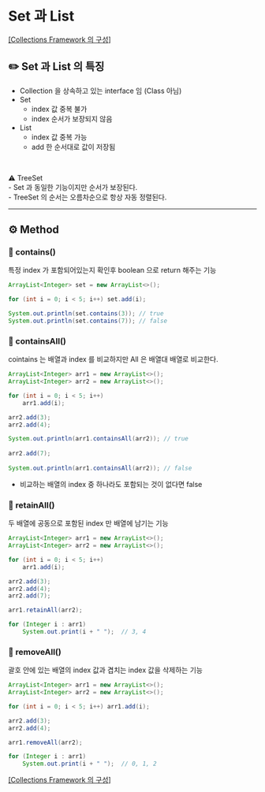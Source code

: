 # Set 과 List
[ [Collections Framework 의 구성] ](https://github.com/choideakook/Learn_Java/blob/main/Java_basic/221217%20Collections%20Framework%20의%20구성.md)
  
## ✏️ Set 과 List 의 특징

- Collection 을 상속하고 있는 interface 임 (Class 아님)
- Set
    - index 값 중복 불가
    - index 순서가 보장되지 않음
- List
    - index 값 중복 가능
    - add 한 순서대로 값이 저장됨  
<br>

⚠️ TreeSet  
    - Set 과 동일한 기능이지만 순서가 보장된다.  
    - TreeSet 의 순서는 오름차순으로 항상 자동 정렬된다.  

---

## ⚙️ Method

### 📍 contains()

특정 index 가 포함되어있는지 확인후 boolean 으로 return 해주는 기능

```java
ArrayList<Integer> set = new ArrayList<>();

for (int i = 0; i < 5; i++) set.add(i);

System.out.println(set.contains(3)); // true
System.out.println(set.contains(7)); // false
```

### 📍 containsAll()

cointains 는 배열과 index 를 비교하지만 All 은 배열대 배열로 비교한다.

```java
ArrayList<Integer> arr1 = new ArrayList<>();
ArrayList<Integer> arr2 = new ArrayList<>();

for (int i = 0; i < 5; i++)
    arr1.add(i);

arr2.add(3);
arr2.add(4);

System.out.println(arr1.containsAll(arr2)); // true
        
arr2.add(7);
        
System.out.println(arr1.containsAll(arr2)); // false
```

- 비교하는 배열의 index 중 하나라도 포함되는 것이 없다면 false

### 📍 retainAll()

두 배열에 공동으로 포함된 index 만 배열에 남기는 기능

```java
ArrayList<Integer> arr1 = new ArrayList<>();
ArrayList<Integer> arr2 = new ArrayList<>();

for (int i = 0; i < 5; i++)
    arr1.add(i);

arr2.add(3);
arr2.add(4);
arr2.add(7);

arr1.retainAll(arr2);

for (Integer i : arr1)
    System.out.print(i + " ");  // 3, 4
```

### 📍 removeAll()

괄호 안에 있는 배열의 index 값과 겹치는 index 값을 삭제하는 기능

```java
ArrayList<Integer> arr1 = new ArrayList<>();
ArrayList<Integer> arr2 = new ArrayList<>();

for (int i = 0; i < 5; i++) arr1.add(i);

arr2.add(3);
arr2.add(4);

arr1.removeAll(arr2);

for (Integer i : arr1)
    System.out.print(i + " ");  // 0, 1, 2
```
  
[ [Collections Framework 의 구성] ](https://github.com/choideakook/Learn_Java/blob/main/Java_basic/221217%20Collections%20Framework%20의%20구성.md)  
